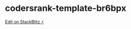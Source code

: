# codersrank-template-br6bpx

[Edit on StackBlitz ⚡️](https://stackblitz.com/edit/codersrank-template-br6bpx)